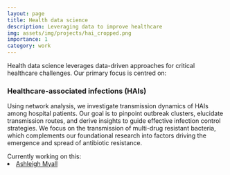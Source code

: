 ```yaml
---
layout: page
title: Health data science
description: Leveraging data to improve healthcare
img: assets/img/projects/hai_cropped.png
importance: 1
category: work
---
```


Health data science leverages data-driven approaches for critical healthcare challenges. Our primary focus is centred
on:

### Healthcare-associated infections (HAIs)

Using network analysis, we investigate transmission dynamics of HAIs among hospital patients. Our goal is to pinpoint
outbreak clusters, elucidate transmission routes, and derive insights to guide effective infection control strategies.
We focus on the transmission of multi-drug resistant bacteria, which complements our foundational research into factors
driving the emergence and spread of antibiotic resistance.

<div>
<span> Currently working on this: </span>
  <li class="tab"><a href="/people/ashleighMyall/">Ashleigh Myall</a></li>
</div>